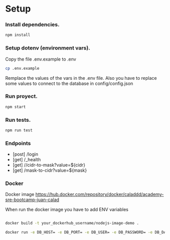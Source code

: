 # Setup

### Install dependencies.

```bash
npm install
```

### Setup dotenv (environment vars).

Copy the file .env.example to .env

```bash
cp .env.example
```

Remplace the values of the vars in the .env file.
Also you have to replace some values to connect to the database in config/config.json

### Run proyect.

```bash
npm start
```

### Run tests.

```bash
npm run test
```

### Endpoints

- [post] /login
- [get] /\_health
- [get] //cidr-to-mask?value=${cidr}
- [get] /mask-to-cidr?value=${mask}

### Docker

Docker image
https://hub.docker.com/repository/docker/caladdd/academy-sre-bootcamp-juan-calad

When run the docker image you have to add ENV variables

```bash

docker build -t your_dockerhub_username/nodejs-image-demo .

docker run -e DB_HOST= -e DB_PORT= -e DB_USER= -e DB_PASSWORD= -e DB_DATABASE= -e DIALECT= -e JWT_KEY= --name nodejs-image-demo -p 8000:8000 -d your_dockerhub_username/nodejs-image-demo
```
